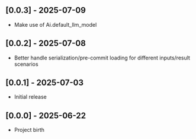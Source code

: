 ## [0.0.3] - 2025-07-09

- Make use of Ai.default_llm_model

## [0.0.2] - 2025-07-08

- Better handle serialization/pre-commit loading for different inputs/result scenarios

## [0.0.1] - 2025-07-03

- Initial release

## [0.0.0] - 2025-06-22

- Project birth
